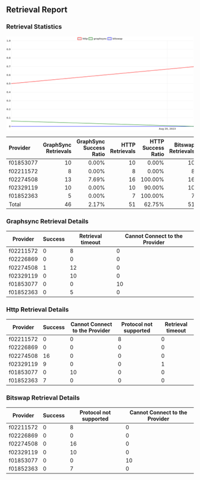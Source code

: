 ## Retrieval Report
### Retrieval Statistics
<img src="https://raw.githubusercontent.com/data-preservation-programs/filplus-checker-assets/main/filecoin-project/filecoin-plus-large-datasets/issues/2077/1692698294940.png"/>

| Provider  | GraphSync Retrievals | GraphSync Success Ratio | HTTP Retrievals | HTTP Success Ratio | Bitswap Retrievals | Bitswap Success Ratio |
| :-------- | -------------------: | ----------------------: | --------------: | -----------------: | -----------------: | --------------------: |
| f01853077 |                   10 |                   0.00% |              10 |              0.00% |                 10 |                 0.00% |
| f02211572 |                    8 |                   0.00% |               8 |              0.00% |                  8 |                 0.00% |
| f02274508 |                   13 |                   7.69% |              16 |            100.00% |                 16 |                 0.00% |
| f02329119 |                   10 |                   0.00% |              10 |             90.00% |                 10 |                 0.00% |
| f01852363 |                    5 |                   0.00% |               7 |            100.00% |                  7 |                 0.00% |
| Total     |                   46 |                   2.17% |              51 |             62.75% |                 51 |                 0.00% |

### Graphsync Retrieval Details
| Provider  | Success | Retrieval timeout | Cannot Connect to the Provider |
| --------- | ------- | ----------------- | ------------------------------ |
| f02211572 | 0       | 8                 | 0                              |
| f02226869 | 0       | 0                 | 0                              |
| f02274508 | 1       | 12                | 0                              |
| f02329119 | 0       | 10                | 0                              |
| f01853077 | 0       | 0                 | 10                             |
| f01852363 | 0       | 5                 | 0                              |

### Http Retrieval Details
| Provider  | Success | Cannot Connect to the Provider | Protocol not supported | Retrieval timeout |
| --------- | ------- | ------------------------------ | ---------------------- | ----------------- |
| f02211572 | 0       | 0                              | 8                      | 0                 |
| f02226869 | 0       | 0                              | 0                      | 0                 |
| f02274508 | 16      | 0                              | 0                      | 0                 |
| f02329119 | 9       | 0                              | 0                      | 1                 |
| f01853077 | 0       | 10                             | 0                      | 0                 |
| f01852363 | 7       | 0                              | 0                      | 0                 |

### Bitswap Retrieval Details
| Provider  | Success | Protocol not supported | Cannot Connect to the Provider |
| --------- | ------- | ---------------------- | ------------------------------ |
| f02211572 | 0       | 8                      | 0                              |
| f02226869 | 0       | 0                      | 0                              |
| f02274508 | 0       | 16                     | 0                              |
| f02329119 | 0       | 10                     | 0                              |
| f01853077 | 0       | 0                      | 10                             |
| f01852363 | 0       | 7                      | 0                              |
